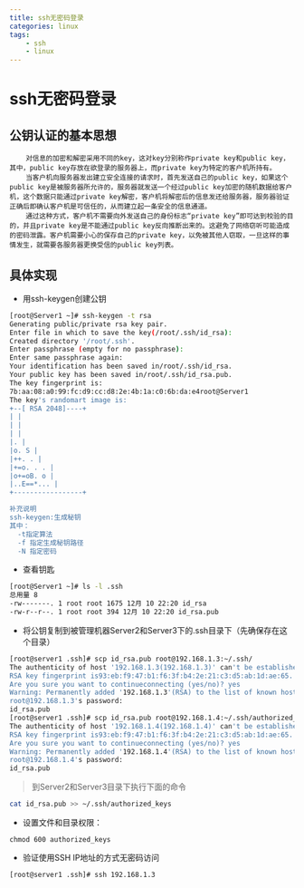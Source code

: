 ```yaml
---
title: ssh无密码登录
categories: linux
tags: 
    - ssh
    - linux
---
```



# ssh无密码登录
## 公钥认证的基本思想
        对信息的加密和解密采用不同的key，这对key分别称作private key和public key，其中，public key存放在欲登录的服务器上，而private key为特定的客户机所持有。
        当客户机向服务器发出建立安全连接的请求时，首先发送自己的public key，如果这个public key是被服务器所允许的，服务器就发送一个经过public key加密的随机数据给客户机，这个数据只能通过private key解密，客户机将解密后的信息发还给服务器，服务器验证正确后即确认客户机是可信任的，从而建立起一条安全的信息通道。
        通过这种方式，客户机不需要向外发送自己的身份标志“private key”即可达到校验的目的，并且private key是不能通过public key反向推断出来的。这避免了网络窃听可能造成的密码泄露。客户机需要小心的保存自己的private key，以免被其他人窃取，一旦这样的事情发生，就需要各服务器更换受信的public key列表。
## 具体实现
- 用ssh-keygen创建公钥
```sh
[root@Server1 ~]# ssh-keygen -t rsa
Generating public/private rsa key pair.
Enter file in which to save the key(/root/.ssh/id_rsa):
Created directory '/root/.ssh'.
Enter passphrase (empty for no passphrase):
Enter same passphrase again:
Your identification has been saved in/root/.ssh/id_rsa.
Your public key has been saved in/root/.ssh/id_rsa.pub.
The key fingerprint is:
7b:aa:08:a0:99:fc:d9:cc:d8:2e:4b:1a:c0:6b:da:e4root@Server1
The key's randomart image is:
+--[ RSA 2048]----+
| |
| |
| |
|. |
|o. S |
|++. . |
|+=o. . . |
|o+=oB. o |
|..E==*... |
+-----------------+

补充说明
ssh-keygen:生成秘钥
其中：
  -t指定算法
  -f 指定生成秘钥路径
  -N 指定密码
```
- 查看钥匙
```sh
[root@Server1 ~]# ls -l .ssh  
总用量 8  
-rw-------. 1 root root 1675 12月 10 22:20 id_rsa  
-rw-r--r--. 1 root root 394 12月 10 22:20 id_rsa.pub
```
- 将公钥复制到被管理机器Server2和Server3下的.ssh目录下（先确保存在这个目录）
```sh
[root@server1 .ssh]# scp id_rsa.pub root@192.168.1.3:~/.ssh/  
The authenticity of host '192.168.1.3(192.168.1.3)' can't be established.  
RSA key fingerprint is93:eb:f9:47:b1:f6:3f:b4:2e:21:c3:d5:ab:1d:ae:65.  
Are you sure you want to continueconnecting (yes/no)? yes  
Warning: Permanently added '192.168.1.3'(RSA) to the list of known hosts.  
root@192.168.1.3's password:  
id_rsa.pub   
[root@server1 .ssh]# scp id_rsa.pub root@192.168.1.4:~/.ssh/authorized_keys  
The authenticity of host '192.168.1.4(192.168.1.4)' can't be established.  
RSA key fingerprint is93:eb:f9:47:b1:f6:3f:b4:2e:21:c3:d5:ab:1d:ae:65.  
Are you sure you want to continueconnecting (yes/no)? yes  
Warning: Permanently added '192.168.1.4'(RSA) to the list of known hosts.  
root@192.168.1.4's password:  
id_rsa.pub 
```
>到Server2和Server3目录下执行下面的命令
```sh
cat id_rsa.pub >> ~/.ssh/authorized_keys  
```
- 设置文件和目录权限：
```
chmod 600 authorized_keys 
```
- 验证使用SSH IP地址的方式无密码访问
```
[root@server1 .ssh]# ssh 192.168.1.3
```